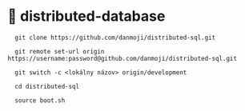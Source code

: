 # 💾 distributed-database

``` shell
  git clone https://github.com/danmoji/distributed-sql.git
```

``` shell
  git remote set-url origin https://username:password@github.com/danmoji/distributed-sql.git
```

``` shell
  git switch -c <lokálny názov> origin/development
```

``` shell
  cd distributed-sql
```

``` shell
  source boot.sh
```

